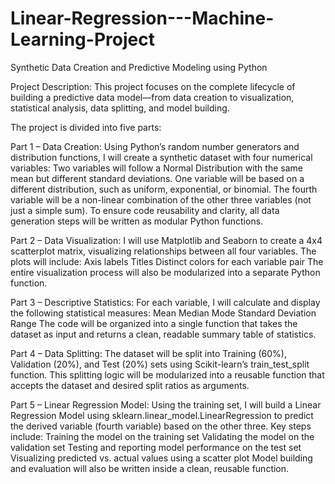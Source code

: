 # Linear-Regression---Machine-Learning-Project
Synthetic Data Creation and Predictive Modeling using Python

Project Description:
This project focuses on the complete lifecycle of building a predictive data model—from data creation to visualization, statistical analysis, data splitting, and model building.

The project is divided into five parts:

Part 1 – Data Creation:
Using Python’s random number generators and distribution functions, I will create a synthetic dataset with four numerical variables:
Two variables will follow a Normal Distribution with the same mean but different standard deviations.
One variable will be based on a different distribution, such as uniform, exponential, or binomial.
The fourth variable will be a non-linear combination of the other three variables (not just a simple sum).
To ensure code reusability and clarity, all data generation steps will be written as modular Python functions.

Part 2 – Data Visualization:
I will use Matplotlib and Seaborn to create a 4x4 scatterplot matrix, visualizing relationships between all four variables.
The plots will include:
Axis labels
Titles
Distinct colors for each variable pair
The entire visualization process will also be modularized into a separate Python function.

Part 3 – Descriptive Statistics:
For each variable, I will calculate and display the following statistical measures:
Mean
Median
Mode
Standard Deviation
Range
The code will be organized into a single function that takes the dataset as input and returns a clean, readable summary table of statistics.

Part 4 – Data Splitting:
The dataset will be split into Training (60%), Validation (20%), and Test (20%) sets using Scikit-learn’s train_test_split function.
This splitting logic will be modularized into a reusable function that accepts the dataset and desired split ratios as arguments.

Part 5 – Linear Regression Model:
Using the training set, I will build a Linear Regression Model using sklearn.linear_model.LinearRegression to predict the derived variable (fourth variable) based on the other three.
Key steps include:
Training the model on the training set
Validating the model on the validation set
Testing and reporting model performance on the test set
Visualizing predicted vs. actual values using a scatter plot
Model building and evaluation will also be written inside a clean, reusable function.
